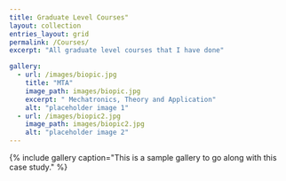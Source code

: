 ```yaml
---
title: Graduate Level Courses"
layout: collection
entries_layout: grid
permalink: /Courses/
excerpt: "All graduate level courses that I have done"

gallery:
  - url: /images/biopic.jpg
    title: "MTA"
    image_path: images/biopic.jpg
    excerpt: " Mechatronics, Theory and Application"
    alt: "placeholder image 1"
  - url: /images/biopic2.jpg
    image_path: images/biopic2.jpg
    alt: "placeholder image 2"
---
```



{% include gallery caption="This is a sample gallery to go along with this case study." %}


